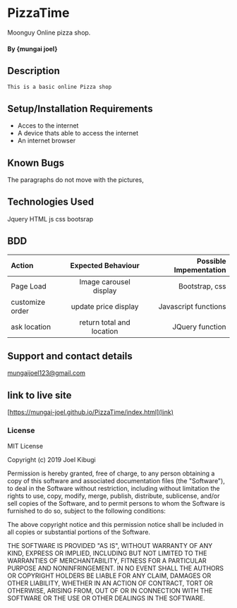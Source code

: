 # PizzaTime
Moonguy Online pizza shop.


#### By **{mungai joel}**
## Description
	This is a basic online Pizza shop
## Setup/Installation Requirements
* Acces to the internet
* A device thats able to access the internet
* An internet browser
## Known Bugs
The paragraphs do not move with the pictures,
## Technologies Used
Jquery 
HTML 
js 
css 
bootsrap

## BDD                                  
| Action  | Expected Behaviour  | Possible Impementation |
| :------------ |:---------------:| -----:|
| Page Load      | Image carousel display | Bootstrap, css |
|customize order      | update price display       |  Javascript functions |
| ask location |return total and location       |   JQuery function |

## Support and contact details
mungaijoel123@gmail.com

## link to live site
[https://mungai-joel.github.io/PizzaTime/index.html](link)

### License
MIT License

Copyright (c) 2019 Joel Kibugi

Permission is hereby granted, free of charge, to any person obtaining a copy
of this software and associated documentation files (the "Software"), to deal
in the Software without restriction, including without limitation the rights
to use, copy, modify, merge, publish, distribute, sublicense, and/or sell
copies of the Software, and to permit persons to whom the Software is
furnished to do so, subject to the following conditions:

The above copyright notice and this permission notice shall be included in all
copies or substantial portions of the Software.

THE SOFTWARE IS PROVIDED "AS IS", WITHOUT WARRANTY OF ANY KIND, EXPRESS OR
IMPLIED, INCLUDING BUT NOT LIMITED TO THE WARRANTIES OF MERCHANTABILITY,
FITNESS FOR A PARTICULAR PURPOSE AND NONINFRINGEMENT. IN NO EVENT SHALL THE
AUTHORS OR COPYRIGHT HOLDERS BE LIABLE FOR ANY CLAIM, DAMAGES OR OTHER
LIABILITY, WHETHER IN AN ACTION OF CONTRACT, TORT OR OTHERWISE, ARISING FROM,
OUT OF OR IN CONNECTION WITH THE SOFTWARE OR THE USE OR OTHER DEALINGS IN THE
SOFTWARE.
